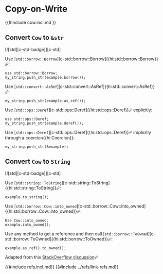 # Copy-on-Write

{{#include cow.incl.md }}

## Convert `Cow` to `&str`

[![std][c-std-badge]][c-std]

Use [`std::borrow::Borrow`][c-std::borrow::Borrow]{{hi:std::borrow::Borrow}}⮳:

```rust,ignore
use std::borrow::Borrow;
my_string.push_str(example.borrow());
```

Use [`std::convert::AsRef`][c-std::convert::AsRef]{{hi:std::convert::AsRef}}⮳:

```rust,ignore
my_string.push_str(example.as_ref());
```

Use [`std::ops::Deref`][c-std::ops::Deref]{{hi:std::ops::Deref}}⮳ explicitly:

```rust,ignore
use std::ops::Deref;
my_string.push_str(example.deref());
```

Use [`std::ops::Deref`][c-std::ops::Deref]{{hi:std::ops::Deref}}⮳ implicitly through a coercion{{hi:Coercion}}:

```rust,ignore
my_string.push_str(&example);
```

## Convert `Cow` to `String`

[![std][c-std-badge]][c-std]

Use [`std::string::ToString`][c-std::string::ToString]{{hi:std::string::ToString}}⮳:

```rust,ignore
example.to_string();
```

Use [`std::borrow::Cow::into_owned`][c-std::borrow::Cow::into_owned]{{hi:std::borrow::Cow::into_owned}}⮳:

```rust,ignore
Use Cow::into_owned:
example.into_owned();
```

Use any method to get a reference and then call [`std::borrow::ToOwned`][c-std::borrow::ToOwned]{{hi:std::borrow::ToOwned}}⮳:

```rust,ignore
example.as_ref().to_owned();
```

Adapted from this [StackOverflow discussion](https://stackoverflow.com/questions/47147844/how-do-i-get-a-str-or-string-from-stdborrowcowstr)⮳

{{#include refs.incl.md}}
{{#include ../refs/link-refs.md}}
